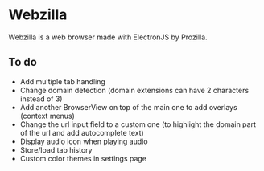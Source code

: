 # Webzilla

Webzilla is a web browser made with ElectronJS by Prozilla.

## To do

- Add multiple tab handling
- Change domain detection (domain extensions can have 2 characters instead of 3)
- Add another BrowserView on top of the main one to add overlays (context menus)
- Change the url input field to a custom one (to highlight the domain part of the url and add autocomplete text)
- Display audio icon when playing audio
- Store/load tab history
- Custom color themes in settings page
